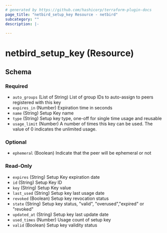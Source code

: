 ```yaml
---
# generated by https://github.com/hashicorp/terraform-plugin-docs
page_title: "netbird_setup_key Resource - netbird"
subcategory: ""
description: |-
  
---
```


# netbird_setup_key (Resource)





<!-- schema generated by tfplugindocs -->
## Schema

### Required

- `auto_groups` (List of String) List of group IDs to auto-assign to peers registered with this key
- `expires_in` (Number) Expiration time in seconds
- `name` (String) Setup Key name
- `type` (String) Setup key type, one-off for single time usage and reusable
- `usage_limit` (Number) A number of times this key can be used. The value of 0 indicates the unlimited usage.

### Optional

- `ephemeral` (Boolean) Indicate that the peer will be ephemeral or not

### Read-Only

- `expires` (String) Setup Key expiration date
- `id` (String) Setup Key ID
- `key` (String) Setup Key value
- `last_used` (String) Setup key last usage date
- `revoked` (Boolean) Setup key revocation status
- `state` (String) Setup key status, "valid", "overused","expired" or "revoked"
- `updated_at` (String) Setup key last update date
- `used_times` (Number) Usage count of setup key
- `valid` (Boolean) Setup key validity status
